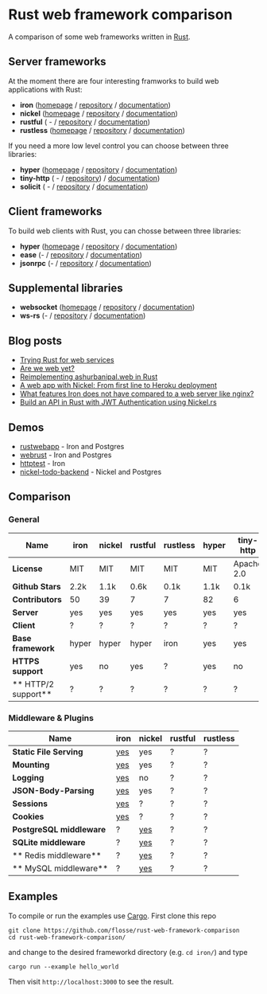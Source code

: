 # Rust web framework comparison

A comparison of some web frameworks written in [Rust](https://rustlang.org).

## Server frameworks

At the moment there are four interesting framworks to build web applications
with Rust:

- **iron**     ([homepage](http://ironframework.io/) / [repository](https://github.com/iron/iron/)            / [documentation](http://ironframework.io/doc/iron/))
- **nickel**   ([homepage](http://nickel.rs/)        / [repository](https://github.com/nickel-org/nickel.rs/) / [documentation](http://docs.nickel.rs/nickel/))
- **rustful**  ( -                                   / [repository](https://github.com/Ogeon/rustful)         / [documentation](http://ogeon.github.io/docs/rustful/master/rustful/))
- **rustless** ([homepage](http://rustless.org/)     / [repository](https://github.com/rustless/rustless)     / [documentation](http://rustless.org/rustless/doc/rustless/))

If you need a more low level control you can choose between three libraries:

- **hyper**     ([homepage](http://hyper.rs/) / [repository](https://github.com/hyperium/hyper)      / [documentation](http://hyper.rs/hyper/hyper/))
- **tiny-http** ( -                           / [repository](https://github.com/frewsxcv/tiny-http)) / [documentation](http://frewsxcv.github.io/tiny-http/tiny_http/index.html))
- **solicit**   ( -                           / [repository](https://github.com/mlalic/solicit)      / [documentation](https://mlalic.github.io/solicit/solicit/index.html))

## Client frameworks

To build web clients with Rust, you can chosse between three libraries:

- **hyper**   ([homepage](http://hyper.rs/) / [repository](https://github.com/hyperium/hyper)          / [documentation](http://hyper.rs/hyper/hyper/))
- **ease**    (-                            / [repository](https://github.com/SimonPersson/ease)       / [documentation](http://simonpersson.github.io/ease/))
- **jsonrpc** (-                            / [repository](https://github.com/apoelstra/rust-jsonrpc/) / [documentation](https://www.wpsoftware.net/rustdoc/jsonrpc/))

## Supplemental libraries

- **websocket** ([homepage](http://cyderize.github.io/rust-websocket/) / [repository](https://github.com/cyderize/rust-websocket) / [documentation](http://cyderize.github.io/rust-websocket/doc/websocket/))
- **ws-rs**     (-                                                     / [repository](https://github.com/housleyjk/ws-rs)         / [documentation](http://housleyjk.github.io/ws-rs/ws))

## Blog posts

- [Trying Rust for web services](https://blog.wearewizards.io/trying-rust-for-web-services)
- [Are we web yet?](http://arewewebyet.com/)
- [Reimplementing ashurbanipal.web in Rust](http://maniagnosis.crsr.net/2015/07/reimplementing-ashurbanipalweb-in-rust.html)
- [A web app with Nickel: From first line to Heroku deployment](http://blog.thoughtram.io/rust/2015/07/29/a-web-app-with-nickel-from-first-line-to-heroku-deployment.html)
- [What features Iron does not have compared to a web server like nginx?](https://www.reddit.com/r/rust/comments/3t1mze/what_features_iron_does_not_have_compared_to_a/)
- [Build an API in Rust with JWT Authentication using Nickel.rs](https://auth0.com/blog/2015/11/30/build-an-api-in-rust-with-jwt-authentication-using-nickelrs/)

## Demos

- [rustwebapp](https://github.com/superlogical/rustwebapp) - Iron and Postgres
- [webrust](https://github.com/Keats/webrust) - Iron and Postgres
- [httptest](https://github.com/brson/httptest) - Iron
- [nickel-todo-backend](https://github.com/Ryman/nickel-todo-backend/) - Nickel and Postgres

## Comparison

### General

|                      Name | iron                                  | nickel                                                | rustful   | rustless  | hyper  | tiny-http  | solicit | ease  | jsonrpc | websocket |  ws-rs     |
| ------------------------- | ------------------------------------- | ----------------------------------------------------- | --------- | --------- | ------ | ---------- | ------- | ----- | ------- | --------- |  --------- |
|               **License** | MIT                                   | MIT                                                   | MIT       | MIT       | MIT    | Apache 2.0 | MIT     | MIT   | CC0-1.0 | MIT       |  MIT       |
|          **Github Stars** | 2.2k                                  | 1.1k                                                  | 0.6k      | 0.1k      | 1.1k   | 0.1k       | 0.1k    | 0.05k | 0k      | 0.1k      |  0k        |
|          **Contributors** | 50                                    | 39                                                    | 7         | 7         | 82     | 6          | 2       | 2     | 1       | 9         |  1         |
|                **Server** | yes                                   | yes                                                   | yes       | yes       | yes    | yes        | yes     | no    | no      | yes       |  yes       |
|                **Client** | ?                                     | ?                                                     | ?         | ?         | ?      | ?          | yes     | yes   | yes     | yes       |  yes       |
|        **Base framework** | hyper                                 | hyper                                                 | hyper     | iron      | yes    | yes        | -       | hyper | hyper   | no        |  no        |
|         **HTTPS support** | yes                                   | no                                                    | yes       | ?         | yes    | no         | -       | -     | -       | -         |  -         |
|       ** HTTP/2 support** | ?                                     | ?                                                     | ?         | ?         | ?      | ?          | yes     | ?     | ?       | -         |  -         |

### Middleware & Plugins

|                      Name | iron                                        | nickel                                                | rustful   | rustless  |
| ------------------------- | ------------------------------------------- | ----------------------------------------------------- | --------- | --------- |
|   **Static File Serving** | [yes](https://github.com/iron/static)       | yes                                                   | ?         | ?         |
|              **Mounting** | [yes](https://github.com/iron/mount)        | yes                                                   | ?         | ?         |
|               **Logging** | [yes](https://github.com/iron/logger)       | no                                                    | ?         | ?         |
|     **JSON-Body-Parsing** | [yes](https://github.com/iron/body-parser)  | yes                                                   | ?         | ?         |
|              **Sessions** | [yes](https://github.com/iron/session)      | ?                                                     | ?         | ?         |
|               **Cookies** | [yes](https://github.com/iron/cookie)       | ?                                                     | ?         | ?         |
| **PostgreSQL middleware** | ?                                           | [yes](https://github.com/nickel-org/nickel-postgres)  | ?         | ?         |
|     **SQLite middleware** | ?                                           | [yes](https://github.com/flosse/nickel-sqlite)        | ?         | ?         |
|     ** Redis middleware** | ?                                           | [yes](https://github.com/matthewbentley/nickel-redis) | ?         | ?         |
|     ** MySQL middleware** | ?                                           | [yes](https://github.com/zither/nickel-mysql)         | ?         | ?         |

## Examples

To compile or run the examples use [Cargo](https://github.com/rust-lang/cargo).
First clone this repo

    git clone https://github.com/flosse/rust-web-framework-comparison
    cd rust-web-framework-comparison/

and change to the desired frameworkd directory (e.g. `cd iron/`) and type

    cargo run --example hello_world

Then visit `http://localhost:3000` to see the result.
